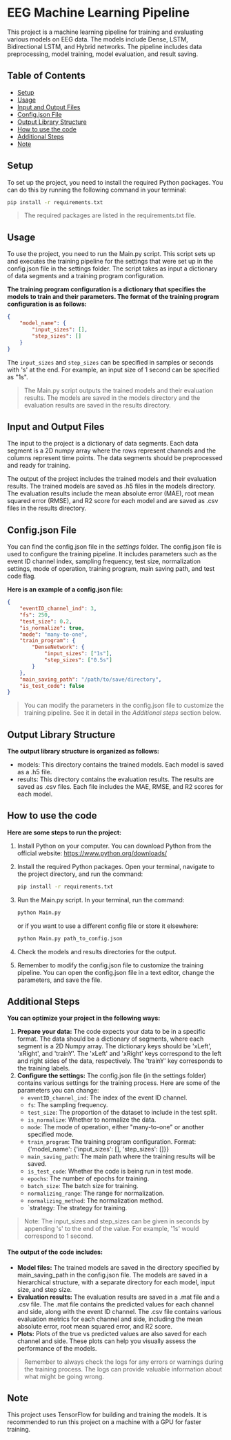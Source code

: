 # EEG Machine Learning Pipeline

This project is a machine learning pipeline for training and evaluating various models on EEG data. The models include Dense, LSTM, Bidirectional LSTM, and Hybrid networks. The pipeline includes data preprocessing, model training, model evaluation, and result saving.

## Table of Contents

- [Setup](#setup)
- [Usage](#usage)
- [Input and Output Files](#input-and-output-files)
- [Config.json File](#configjson-file)
- [Output Library Structure](#output-library-structure)
- [How to use the code](#how-to-use-the-code)
- [Additional Steps](#additional-steps)
- [Note](#note)

## Setup

To set up the project, you need to install the required Python packages. You can do this by running the following command in your terminal:

```bash
pip install -r requirements.txt
```

> The required packages are listed in the requirements.txt file.

## Usage

To use the project, you need to run the Main.py script. This script sets up and executes the training pipeline for the settings that were set up in the config.json file in the settings folder. The script takes as input a dictionary of data segments and a training program configuration.

**The training program configuration is a dictionary that specifies the models to train and their parameters. The format of the training program configuration is as follows:**

```json
{
    "model_name": {
        "input_sizes": [],
        "step_sizes": []
    }
}
```

The `input_sizes` and `step_sizes` can be specified in samples or seconds with 's' at the end. For example, an input size of 1 second can be specified as "1s".

> The Main.py script outputs the trained models and their evaluation results. The models are saved in the models directory and the evaluation results are saved in the results directory.

## Input and Output Files

The input to the project is a dictionary of data segments. Each data segment is a 2D numpy array where the rows represent channels and the columns represent time points. The data segments should be preprocessed and ready for training.

The output of the project includes the trained models and their evaluation results. The trained models are saved as .h5 files in the models directory. The evaluation results include the mean absolute error (MAE), root mean squared error (RMSE), and R2 score for each model and are saved as .csv files in the results directory.

## Config.json File

You can find the config.json file in the *settings* folder. The config.json file is used to configure the training pipeline. It includes parameters such as the event ID channel index, sampling frequency, test size, normalization settings, mode of operation, training program, main saving path, and test code flag.

**Here is an example of a config.json file:**

```json
{
    "eventID_channel_ind": 3,
    "fs": 250,
    "test_size": 0.2,
    "is_normalize": true,
    "mode": "many-to-one",
    "train_program": {
        "DenseNetwork": {
            "input_sizes": ["1s"],
            "step_sizes": ["0.5s"]
        }
    },
    "main_saving_path": "/path/to/save/directory",
    "is_test_code": false
}
```

> You can modify the parameters in the config.json file to customize the training pipeline. See it in detail in the *Additional steps* section below.

## Output Library Structure

**The output library structure is organized as follows:**

- models: This directory contains the trained models. Each model is saved as a .h5 file.
- results: This directory contains the evaluation results. The results are saved as .csv files. Each file includes the MAE, RMSE, and R2 scores for each model.

## How to use the code

**Here are some steps to run the project:**

1. Install Python on your computer. You can download Python from the official website: https://www.python.org/downloads/
2. Install the required Python packages. Open your terminal, navigate to the project directory, and run the command:
   ```bash
   pip install -r requirements.txt
   ```
4. Run the Main.py script. In your terminal, run the command:
   ```python
   python Main.py
   ```

   or if you want to use a different config file or store it elsewhere:
   ```python
   python Main.py path_to_config.json
   ```
6. Check the models and results directories for the output.
7. Remember to modify the config.json file to customize the training pipeline. You can open the config.json file in a text editor, change the parameters, and save the file.

## Additional Steps

**You can optimize your project in the following ways:**

1. **Prepare your data:** The code expects your data to be in a specific format. The data should be a dictionary of segments, where each segment is a 2D Numpy array. The dictionary keys should be 'xLeft', 'xRight', and 'trainY'. The 'xLeft' and 'xRight' keys correspond to the left and right sides of the data, respectively. The 'trainY' key corresponds to the training labels.
2. **Configure the settings:** The config.json file (in the settings folder) contains various settings for the training process. Here are some of the parameters you can change:
    - `eventID_channel_ind`: The index of the event ID channel.
    - `fs`: The sampling frequency.
    - `test_size`: The proportion of the dataset to include in the test split.
    - `is_normalize`: Whether to normalize the data.
    - `mode`: The mode of operation, either "many-to-one" or another specified mode.
    - `train_program`: The training program configuration. Format: {'model_name': {'input_sizes': [], 'step_sizes': []}}
    - `main_saving_path`: The main path where the training results will be saved.
    - `is_test_code`: Whether the code is being run in test mode.
    - `epochs`: The number of epochs for training.
    - `batch_size`: The batch size for training.
    - `normalizing_range`: The range for normalization.
    - `normalizing_method`: The normalization method.
    - `strategy: The strategy for training.
> Note: The input_sizes and step_sizes can be given in seconds by appending 's' to the end of the value. For example, '1s' would correspond to 1 second.


#### The output of the code includes:

- **Model files:** The trained models are saved in the directory specified by main_saving_path in the config.json file. The models are saved in a hierarchical structure, with a separate directory for each model, input size, and step size.
- **Evaluation results:** The evaluation results are saved in a .mat file and a .csv file. The .mat file contains the predicted values for each channel and side, along with the event ID channel. The .csv file contains various evaluation metrics for each channel and side, including the mean absolute error, root mean squared error, and R2 score.
- **Plots:** Plots of the true vs predicted values are also saved for each channel and side. These plots can help you visually assess the performance of the models.

> Remember to always check the logs for any errors or warnings during the training process. The logs can provide valuable information about what might be going wrong.
> 

## Note

This project uses TensorFlow for building and training the models. It is recommended to run this project on a machine with a GPU for faster training.
